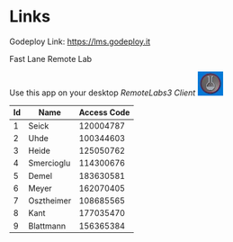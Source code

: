 # Links

Godeploy
Link: https://lms.godeploy.it

Fast Lane Remote Lab

Use this app on your desktop
*RemoteLabs3 Client*
![RemoteLabs3 Client](./.images/RemoteLabsIcon.jpg)

| Id | Name | Access Code |
| --- | --- | --- |
|1 |Seick |120004787 |
|2 |Uhde |100344603 |
|3 |Heide |125050762 |
|4 |Smercioglu |114300676 |
|5 |Demel |183630581 |
|6 |Meyer |162070405 |
|7 |Osztheimer |108685565 |
|8 |Kant |177035470 |
|9 |Blattmann |156365384 |
